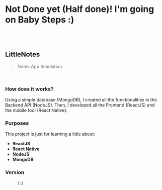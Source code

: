 # Not Done yet (Half done)! I'm going on Baby Steps :)
<br><br>
## LittleNotes
> Notes App Simulation
<br>

### How does it works?
Using a simple database (MongoDB), I created all the functionalities in the Backend API (NodeJS). Then, I developed all the Frontend (ReactJS) and the mobile too! (React Native).

### Purposes
This project is just for learning a little about: <br> 
+ **ReactJS**
+ **React Native**
+ **NodeJS**
+ **MongoDB**

### Version
> 1.0
